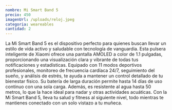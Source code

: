 ```yaml
---
nombre: Mi Smart Band 5
precio: 450
imagenUrl: /uploads/reloj.jpeg
categoria: weareables
cantidad: 2
---
```




La Mi Smart Band 5 es el dispositivo perfecto para quienes buscan llevar un estilo de vida activo y saludable con tecnología de vanguardia. Esta pulsera inteligente de Xiaomi ofrece una pantalla AMOLED a color de 1.1 pulgadas, proporcionando una visualización clara y vibrante de todas tus notificaciones y estadísticas. Equipado con 11 modos deportivos profesionales, monitoreo de frecuencia cardíaca 24/7, seguimiento del sueño, y análisis de estrés, te ayuda a mantener un control detallado de tu bienestar físico. Su batería de larga duración permite hasta 14 días de uso continuo con una sola carga. Además, es resistente al agua hasta 50 metros, lo que la hace ideal para nadar y otras actividades acuáticas. Con la Mi Smart Band 5, lleva tu salud y fitness al siguiente nivel, todo mientras te mantienes conectado con un solo vistazo a tu muñeca.